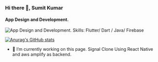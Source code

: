 ### Hi there 👋, Sumit Kumar
#### App Design and Development.
![App Design and Development.](https://www.zealousweb.com/wp-content/uploads/2021/06/Blog-Banner-9.jpg)
Skills: Flutter/ Dart / Java/ Firebase

[![Anurag's GitHub stats](https://github-readme-stats.vercel.app/api?username=Sumit31-cyber)](https://github.com/anuraghazra/github-readme-stats)







- 🔭 I’m currently working on this page. 
Signal Clone Using React Native and aws amplify as backend.














